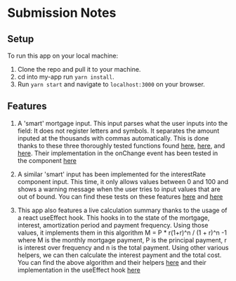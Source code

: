 # Submission Notes

## Setup

To run this app on your local machine:

1. Clone the repo and pull it to your machine.
2. cd into my-app run `yarn install`.
3. Run `yarn start` and navigate to `localhost:3000` on your browser.

## Features

1. A 'smart' mortgage input. This input parses what the user inputs into the field: It does not register letters and symbols. It separates the amount inputed at the thousands with commas automatically. This is done thanks to these three thoroughly tested functions found [here](https://github.com/MaeBerris/Mortgage_Calculator/blob/06dc5ea34ba2844186214fc7427b8377ab3b7921/my-app/src/helpers/IsPositiveNumber.js#L1), [here](https://github.com/MaeBerris/Mortgage_Calculator/blob/06dc5ea34ba2844186214fc7427b8377ab3b7921/my-app/src/helpers/seperateNumberByCommas.js#L1), and [here](https://github.com/MaeBerris/Mortgage_Calculator/blob/06dc5ea34ba2844186214fc7427b8377ab3b7921/my-app/src/helpers/removeCommasInNumber.js#L1). Their implementation in the onChange event has been tested in the component [here](https://github.com/MaeBerris/Mortgage_Calculator/blob/06dc5ea34ba2844186214fc7427b8377ab3b7921/my-app/src/components/MortgageAmountInput/MortgageAmountInput.test.js#L7)

2. A similar 'smart' input has been implemented for the interestRate component input. This time, it only allows values between 0 and 100 and shows a warning message when the user tries to input values that are out of bound. You can find these tests on these features [here](https://github.com/MaeBerris/Mortgage_Calculator/blob/06dc5ea34ba2844186214fc7427b8377ab3b7921/my-app/src/components/InterestRateInput/InterestRateInput.test.js#L7) and [here](https://github.com/MaeBerris/Mortgage_Calculator/blob/06dc5ea34ba2844186214fc7427b8377ab3b7921/my-app/src/helpers/isWithinInterestRange.test.js#L3)

3. This app also features a live calculation summary thanks to the usage of a react useEffect hook. This hooks in to the state of the mortgage, interest, amortization period and payment frequency. Using those values, it implements them in this algorithm M = P \* r(1+r)^n / (1 + r)^n -1 where M is the monthly mortgage payment, P is the principal payment, r is interest over frequency and n is the total payment. Using other various helpers, we can then calculate the interest payment and the total cost. You can find the above algorithm and their helpers [here](https://github.com/MaeBerris/Mortgage_Calculator/blob/06dc5ea34ba2844186214fc7427b8377ab3b7921/my-app/src/helpers/MortgageCalculatorHelpers.js#L3) and their implementation in the useEffect hook [here](https://github.com/MaeBerris/Mortgage_Calculator/blob/06dc5ea34ba2844186214fc7427b8377ab3b7921/my-app/src/components/MortgageCalculator/LiveCalculationSummary.js#L26)

